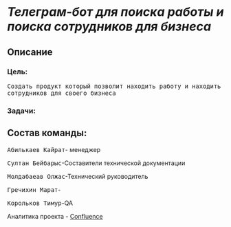 <em><h1>Телеграм-бот для поиска работы и поиска сотрудников для бизнеса</h1></em>
<h2>Описание</h2>
<h3>Цель:</h3>
<tt>Создать продукт который позволит находить работу и находить сотрудников для своего бизнеса</tt>
<h3>Задачи:</h3>
<h2>Состав команды:</h2>
<p><tt>Абилькаев Кайрат</tt>- менеджер</p>
<p><tt>Султан Бейбарыс</tt>-Составители технической документации</p>
<p><tt>Молдабаеав Олжас</tt>-Технический руководитель</p>
<p><tt>Гречихин Марат</tt>-</p>
<p><tt>Корольков Тимур</tt>-QA </p>
Аналитика проекта -  <a href="https://na-molitvax.atlassian.net/wiki/spaces/~63dcdeffdb4f715c9721443a/pages/327681/HR+X2000+PRO+SERIES+XBOX">Confluence</a>
  
